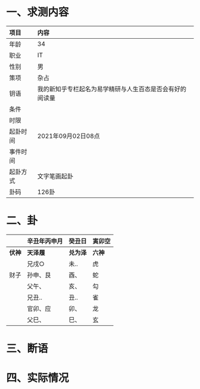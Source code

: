 # 一、求测内容
|项目|内容|
|:-|:-|
|年龄|34|
|职业|IT|
|性别|男|
|策项|杂占|
|钥语|我的新知乎专栏起名为易学精研与人生百态是否会有好的阅读量|
|条件||
|时限||
|起卦时间|2021年09月02日08点|
|事件时间||
|起卦方式|文字笔画起卦|
|卦码|126卦|

# 二、卦
||辛丑年丙申月|癸丑日|寅卯空|
|:-|:-|:-|:-|
|**伏神**|**天泽履**|**兑为泽**|**六神**|
||兄戌○|未..|虎|
|财子|孙申、艮|酉、|蛇|
||父午、|亥、|勾|
||兄丑..|丑..|雀|
||官卯、应|卯、|龙|
||父巳、|巳、|玄|


# 三、断语

# 四、实际情况